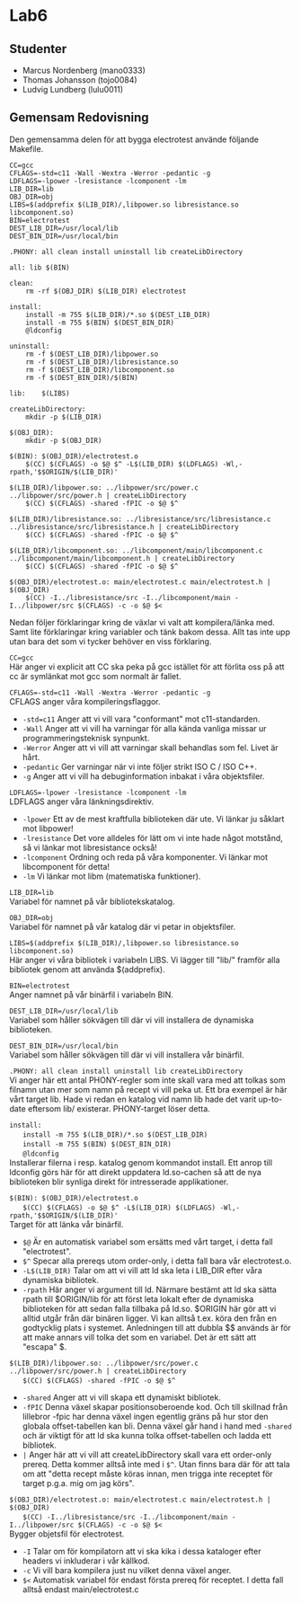 # Lab6
## Studenter
* Marcus Nordenberg (mano0333)
* Thomas Johansson (tojo0084)
* Ludvig Lundberg (lulu0011)

## Gemensam Redovisning
Den gemensamma delen för att bygga electrotest använde följande Makefile.

```make
CC=gcc
CFLAGS=-std=c11 -Wall -Wextra -Werror -pedantic -g
LDFLAGS=-lpower -lresistance -lcomponent -lm
LIB_DIR=lib
OBJ_DIR=obj
LIBS=$(addprefix $(LIB_DIR)/,libpower.so libresistance.so libcomponent.so)
BIN=electrotest
DEST_LIB_DIR=/usr/local/lib
DEST_BIN_DIR=/usr/local/bin

.PHONY: all clean install uninstall lib createLibDirectory

all: lib $(BIN)

clean:
	rm -rf $(OBJ_DIR) $(LIB_DIR) electrotest

install:
	install -m 755 $(LIB_DIR)/*.so $(DEST_LIB_DIR)
	install -m 755 $(BIN) $(DEST_BIN_DIR)
	@ldconfig

uninstall:
	rm -f $(DEST_LIB_DIR)/libpower.so
	rm -f $(DEST_LIB_DIR)/libresistance.so
	rm -f $(DEST_LIB_DIR)/libcomponent.so
	rm -f $(DEST_BIN_DIR)/$(BIN)

lib:	$(LIBS)

createLibDirectory:
	mkdir -p $(LIB_DIR)

$(OBJ_DIR):
	mkdir -p $(OBJ_DIR)

$(BIN): $(OBJ_DIR)/electrotest.o
	$(CC) $(CFLAGS) -o $@ $^ -L$(LIB_DIR) $(LDFLAGS) -Wl,-rpath,'$$ORIGIN/$(LIB_DIR)'

$(LIB_DIR)/libpower.so: ../libpower/src/power.c ../libpower/src/power.h | createLibDirectory
	$(CC) $(CFLAGS) -shared -fPIC -o $@ $^

$(LIB_DIR)/libresistance.so: ../libresistance/src/libresistance.c ../libresistance/src/libresistance.h | createLibDirectory
	$(CC) $(CFLAGS) -shared -fPIC -o $@ $^

$(LIB_DIR)/libcomponent.so: ../libcomponent/main/libcomponent.c ../libcomponent/main/libcomponent.h | createLibDirectory
	$(CC) $(CFLAGS) -shared -fPIC -o $@ $^

$(OBJ_DIR)/electrotest.o: main/electrotest.c main/electrotest.h | $(OBJ_DIR)
	$(CC) -I../libresistance/src -I../libcomponent/main -I../libpower/src $(CFLAGS) -c -o $@ $<
```
Nedan följer förklaringar kring de växlar vi valt att kompilera/länka med. Samt lite förklaringar kring variabler och tänk bakom dessa. Allt tas inte upp utan bara det som vi tycker behöver en viss förklaring.

`CC=gcc`  
Här anger vi explicit att CC ska peka på gcc istället för att förlita oss på att cc är symlänkat mot gcc som normalt är fallet.

`CFLAGS=-std=c11 -Wall -Wextra -Werror -pedantic -g`  
CFLAGS anger våra kompileringsflaggor.
* `-std=c11`
   Anger att vi vill vara "conformant" mot c11-standarden.
* `-Wall`
   Anger att vi vill ha varningar för alla kända vanliga missar ur programmeringsteknisk synpunkt.
* `-Werror`
   Anger att vi vill att varningar skall behandlas som fel. Livet är hårt.
* `-pedantic`
   Ger varningar när vi inte följer strikt ISO C / ISO C++.
* `-g`
   Anger att vi vill ha debuginformation inbakat i våra objektsfiler.

`LDFLAGS=-lpower -lresistance -lcomponent -lm`  
LDFLAGS anger våra länkningsdirektiv.
* `-lpower`
   Ett av de mest kraftfulla biblioteken där ute. Vi länkar ju såklart mot libpower!
* `-lresistance`
   Det vore alldeles för lätt om vi inte hade något motstånd, så vi länkar mot libresistance också!
* `-lcomponent`
   Ordning och reda på våra komponenter. Vi länkar mot libcomponent för detta!
* `-lm`
   Vi länkar mot libm (matematiska funktioner).

`LIB_DIR=lib`  
Variabel för namnet på vår bibliotekskatalog.

`OBJ_DIR=obj`  
Variabel för namnet på vår katalog där vi petar in objektsfiler.

`LIBS=$(addprefix $(LIB_DIR)/,libpower.so libresistance.so libcomponent.so)`  
Här anger vi våra bibliotek i variabeln LIBS. Vi lägger till "lib/" framför alla bibliotek genom att använda $(addprefix).

`BIN=electrotest`  
Anger namnet på vår binärfil i variabeln BIN.

`DEST_LIB_DIR=/usr/local/lib`  
Variabel som håller sökvägen till där vi vill installera de dynamiska biblioteken.

`DEST_BIN_DIR=/usr/local/bin`  
Variabel som håller sökvägen till där vi vill installera vår binärfil.

`.PHONY: all clean install uninstall lib createLibDirectory`  
Vi anger här ett antal PHONY-regler som inte skall vara med att tolkas som filnamn utan mer som namn på recept vi vill peka ut. Ett bra exempel är här vårt target lib. Hade vi redan en katalog vid namn lib hade det varit up-to-date eftersom lib/ existerar. PHONY-target löser detta.

`install:`  
&nbsp;&nbsp;&nbsp;&nbsp;&nbsp;&nbsp;`install -m 755 $(LIB_DIR)/*.so $(DEST_LIB_DIR)`  
&nbsp;&nbsp;&nbsp;&nbsp;&nbsp;&nbsp;`install -m 755 $(BIN) $(DEST_BIN_DIR)`  
&nbsp;&nbsp;&nbsp;&nbsp;&nbsp;&nbsp;`@ldconfig`  
Installerar filerna i resp. katalog genom kommandot install. Ett anrop till ldconfig görs här för att direkt uppdatera ld.so-cachen så att de nya biblioteken blir synliga direkt för intresserade applikationer.

`$(BIN): $(OBJ_DIR)/electrotest.o`  
&nbsp;&nbsp;&nbsp;&nbsp;&nbsp;&nbsp;`$(CC) $(CFLAGS) -o $@ $^ -L$(LIB_DIR) $(LDFLAGS) -Wl,-rpath,'$$ORIGIN/$(LIB_DIR)'`  
Target för att länka vår binärfil. 
* `$@`
  Är en automatisk variabel som ersätts med vårt target, i detta fall "electrotest".
* `$^`
  Specar alla prereqs utom order-only, i detta fall bara vår electrotest.o.
* `-L$(LIB_DIR)`
  Talar om att vi vill att ld ska leta i LIB_DIR efter våra dynamiska bibliotek. 
* `-rpath`
  Här anger vi argument till ld. Närmare bestämt att ld ska sätta rpath till $ORIGIN/lib för att först leta lokalt efter de dynamiska biblioteken för att sedan falla tillbaka på ld.so. $ORIGIN här gör att vi alltid utgår från där binären ligger. Vi kan alltså t.ex. köra den från en godtycklig plats i systemet. Anledningen till att dubbla $$ används är för att make annars vill tolka det som en variabel. Det är ett sätt att "escapa" $.

`$(LIB_DIR)/libpower.so: ../libpower/src/power.c ../libpower/src/power.h | createLibDirectory`  
&nbsp;&nbsp;&nbsp;&nbsp;&nbsp;&nbsp;`$(CC) $(CFLAGS) -shared -fPIC -o $@ $^`  
* `-shared`
  Anger att vi vill skapa ett dynamiskt bibliotek.
* `-fPIC`
  Denna växel skapar positionsoberoende kod. Och till skillnad från lillebror -fpic har denna växel ingen egentlig gräns på hur stor den globala offset-tabellen kan bli. Denna växel går hand i hand med `-shared` och är viktigt för att ld ska kunna tolka offset-tabellen och ladda ett bibliotek.
* `|`
  Anger här att vi vill att createLibDirectory skall vara ett order-only prereq. Detta kommer alltså inte med i `$^`. Utan finns bara där för att tala om att "detta recept måste köras innan, men trigga inte receptet för target p.g.a. mig om jag körs".

`$(OBJ_DIR)/electrotest.o: main/electrotest.c main/electrotest.h | $(OBJ_DIR)`  
&nbsp;&nbsp;&nbsp;&nbsp;&nbsp;&nbsp;`$(CC) -I../libresistance/src -I../libcomponent/main -I../libpower/src $(CFLAGS) -c -o $@ $<`  
Bygger objetsfil för electrotest.
* `-I`
  Talar om för kompilatorn att vi ska kika i dessa kataloger efter headers vi inkluderar i vår källkod.
* `-c`
  Vi vill bara kompilera just nu vilket denna växel anger.
* `$<`
  Automatisk variabel för endast första prereq för receptet. I detta fall alltså endast main/electrotest.c
